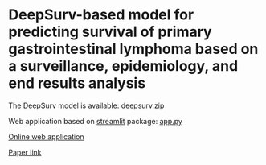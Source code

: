 # DeepSurv-based model for predicting survival of primary gastrointestinal lymphoma based on a surveillance, epidemiology, and end results analysis

The DeepSurv model is available: deepsurv.zip

Web application based on [streamlit](https://github.com/streamlit/streamlit) package: [app.py](app.py)

[Online web application](http://124.222.228.112:8501/)

[Paper link](https://pubmed.ncbi.nlm.nih.gov/)
